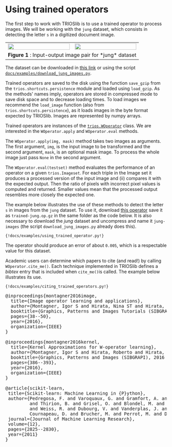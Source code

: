# Using trained operators

The first step to work with TRIOSlib is to use a trained operator to process images. We will be working with the `jung` dataset, which consists in detecting the letter `s` in a digitized document image. 

<table>
    <tr width="100%">
        <td width="50%"><img src="../../img/jung-in.png" width="100%"></td>
        <td width="50%"><img src="../../img/jung-out.png" width="100%"></td>
    </tr>
    <tr>
        <td colspan="2" align="center"><b> Figure 1 </b>: Input-output image pair for *jung* dataset</td>
    </tr>
</table>

The dataset can be downloaded in [this link](http://vision.ime.usp.br/projects/trios/datasets/dataset-character.tar.gz) or using the script [`docs/examples/download_jung_images.py`](https://github.com/trioslib/trios/blob/master/docs/examples/download_jung_images.py). 

Trained operators are saved to the disk using the function `save_gzip` from the `trios.shortcuts.persistence` module and loaded using `load_gzip`.  As the methods' names imply, operators are stored in compressed mode to save disk space and to decrease loading times. To load images we recommend the `load_image` function (also from `trios.shortcuts.persistence`), as it loads images in the byte format expected by TRIOSlib. Images are represented by numpy arrays. 

Trained operators are instances of the [`trios.WOperator`](https://github.com/trioslib/trios/blob/master/trios/woperator.py) class. We are interested in the `WOperator.apply` and `WOperator.eval` methods. 

The `WOperator.apply(img, mask)` method takes two images as arguments. The first argument, `img`, is the input image to be transformed and the second argument, `mask`, is an optional mask image. To process the whole image just pass `None` in the second argument. 

The `WOperator.eval(testset)` method evaluates the performance of an operator on a given `trios.Imageset`. For each triple in the Image set it produces a processed version of the input image and (ii) compares it with the expected output. Then the ratio of pixels with incorrect pixel values is computed and returned. Smaller values mean that the processed output resembles more closely the expected one.

The example below illustrates the use of these methods to detect the letter `s` in images from the `jung` dataset. To use it, download [this operator](https://raw.githubusercontent.com/trioslib/trios/master/docs/examples/trained-jung.op.gz) save it as `trained-jung.op.gz` in the same folder as the code below. It is also necessary to download the *jung* dataset and uncompress and name it `jung-images` (the script `download_jung_images.py` already does this).

```{python}
{!docs/examples/using_trained_operator.py!}
```

The operator should produce an error of about `0.005`, which is a respectable value for this dataset.

Academic users can determine which papers to cite (and read!) by calling `WOperator.cite_me()`. Each technique implemented in TRIOSlib defines a *bibtex* entry that is included when `cite_me()`is called. The example below illustrates its use. 

```{python}
{!docs/examples/citing_trained_operators.py!}
```
<pre>
@inproceedings{montagner2016image,
  title={Image operator learning and applications},
  author={Montagner, Igor S and Hirata, Nina ST and Hirata, Roberto},
  booktitle={Graphics, Patterns and Images Tutorials (SIBGRAPI-T), SIBGRAPI Conference on},
  pages={38--50},
  year={2016},
  organization={IEEE}
}

@inproceedings{montagner2016kernel,
  title={Kernel Approximations for W-operator learning},
  author={Montagner, Igor S and Hirata, Roberto and Hirata, Nina ST and Canu, St{'e}phane},
  booktitle={Graphics, Patterns and Images (SIBGRAPI), 2016 29th SIBGRAPI Conference on},
  pages={386--393},
  year={2016},
  organization={IEEE}
}

@article{scikit-learn,
 title={Scikit-learn: Machine Learning in {P}ython},
 author={Pedregosa, F. and Varoquaux, G. and Gramfort, A. and Michel, V.
         and Thirion, B. and Grisel, O. and Blondel, M. and Prettenhofer, P.
         and Weiss, R. and Dubourg, V. and Vanderplas, J. and Passos, A. and
         Cournapeau, D. and Brucher, M. and Perrot, M. and Duchesnay, E.},
 journal={Journal of Machine Learning Research},
 volume={12},
 pages={2825--2830},
 year={2011}
}
</pre>